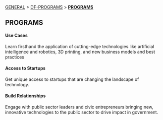 [GENERAL](GENERAL/README.md) > [DF-PROGRAMS](DF-Programs/README.md) > **[PROGRAMS](DF-Programs/programs.md)**

## PROGRAMS <br>

#### Use Cases

Learn firsthand the application of cutting-edge technologies like artificial intelligence and robotics, 3D printing, and new business models and best practices

#### Access to Startups

Get unique access to startups that are changing the landscape of technology.

#### Build Relationships

Engage with public sector leaders and civic entrepreneurs bringing new, innovative technologies to the public sector to drive impact in government.

